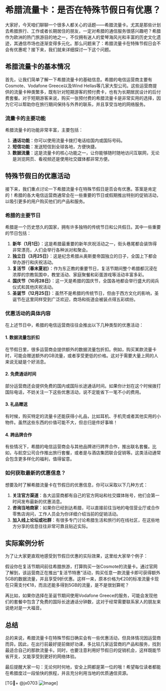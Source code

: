 # 希腊流量卡：是否在特殊节假日有优惠？

大家好，今天咱们聊聊一个很多人都关心的话题——希腊流量卡。尤其是那些计划去希腊旅行、工作或者长期居住的朋友，一定对希腊的通信服务很感兴趣吧？希腊作为欧洲的热门旅游目的地之一，不仅拥有迷人的爱琴海风光和丰富的历史文化遗迹，其通信市场也逐渐变得多元化。那么问题来了：希腊流量卡在特殊节假日会不会有优惠呢？接下来，我们就来详细探讨一下这个问题。

## 希腊流量卡的基本情况

首先，让我们简单了解一下希腊流量卡的基础信息。希腊的电信运营商主要有Cosmote、Vodafone Greece以及Wind Hellas等几家大型公司。这些运营商提供的流量卡种类繁多，既有针对短期游客的预付费卡，也有为长期居民设计的后付费套餐。对于短期游客来说，购买一张预付费的希腊流量卡是非常实用的选择，因为它可以帮助你在旅行期间保持与外界的联系，并且享受当地的网络服务。

### 流量卡的主要功能

希腊流量卡的功能非常丰富，主要包括：

1. **通话功能**：你可以使用流量卡拨打电话给国内或国际号码。
2. **短信功能**：发送短信到全球各地，方便快捷。
3. **数据流量**：这是流量卡的核心功能之一，让你能够随时随地访问互联网，无论是浏览网页、看视频还是使用社交媒体都非常方便。

## 特殊节假日的优惠活动

接下来，我们重点讨论一下希腊流量卡在特殊节假日是否会有优惠。答案是肯定的！希腊的各大电信运营商通常会在一些重要的节日或假期推出特别的促销活动，以吸引更多的用户购买他们的产品和服务。

### 希腊的主要节日

希腊是一个历史悠久的国家，拥有许多独特的传统节日和公共假日。其中一些重要的节日包括：

1. **新年（1月1日）**：这是希腊最重要的新年庆祝活动之一，街头巷尾都会装饰得非常漂亮，人们会举行各种派对和聚会。
2. **独立日（3月25日）**：这是纪念希腊从奥斯曼帝国独立的日子，全国上下都会举办游行和庆祝活动。
3. **复活节（春末夏初）**：作为东正教的重要节日，复活节期间整个希腊都沉浸在浓厚的宗教氛围中，教堂活动、家庭聚餐和彩蛋游戏等活动丰富多彩。
4. **国庆节（10月28日）**：这一天是希腊的国庆节，全国各地都会举行盛大的阅兵仪式和其他庆祝活动。
5. **圣诞节（12月25日）**：虽然不是希腊的传统节日，但由于西方文化的影响，圣诞节在这里同样受到广泛欢迎，商场和街道会被装点得五彩缤纷。

### 优惠活动的具体内容

在上述节日中，希腊的电信运营商往往会推出以下几种类型的优惠活动：

#### 1. 数据流量包折扣
在节假日里，很多运营商会提供额外的数据流量包折扣。例如，购买某款流量卡时，可能会赠送额外的GB流量，或者享受更低的价格。这对于需要大量上网的人来说无疑是个好消息。

#### 2. 免费通话时间
部分运营商还会提供免费的国内或国际长途通话时间。如果你计划在这个时候拨打国际电话，不妨关注一下这些优惠活动，说不定能省下一笔不小的费用。

#### 3. 礼品赠送
有时候，购买特定的流量卡还能获得小礼品，比如耳机、手机壳或者其他实用的小物件。虽然这些东西的价值可能不大，但总归是件好事嘛！

#### 4. 跨品牌合作
有些情况下，希腊的电信运营商会与其他品牌进行跨界合作，推出联名套餐。比如，与航空公司合作推出旅行套餐，或者是与酒店集团联合促销等。这类活动通常会包含更多样化的福利，值得留意。

### 如何获取最新的优惠信息？

想要及时了解希腊流量卡在节假日的优惠信息，你可以采取以下几种方式：

1. **关注官方渠道**：各大运营商都有自己的官方网站和社交媒体账号，他们会第一时间发布最新的优惠消息。
2. **咨询当地商家**：如果你已经到达希腊，可以直接前往当地的电信营业厅或合作零售店询问，工作人员会为你详细介绍当前的促销活动。
3. **加入线上论坛或社群**：有很多专门讨论希腊生活和旅行的在线社区，在这些地方分享的信息往往非常可靠且贴近实际。

## 实际案例分析

为了让大家更直观地感受到节假日优惠的实际效果，这里给大家举个例子：

假设你在复活节期间前往希腊旅游，打算购买一张Cosmote的流量卡。通过官网了解到，该运营商正在推出“复活节特惠”活动，购买任意一款流量卡即可获得额外5GB的数据流量，并且享受9折优惠。这样一来，原本价格为€20的标准流量卡现在只需支付€18，而且还能多得到5GB的流量，是不是很划算呢？

再比如，如果你选择在圣诞节期间使用Vodafone Greece的服务，可能会发现他们的套餐中包含了免费的国际长途通话分钟数，这对于经常需要联系家人的朋友来说绝对是一大福音。

## 总结

总的来说，希腊流量卡在特殊节假日确实会有一些优惠活动，但具体情况因运营商而异。因此，在出行前最好提前做好功课，多比较几家运营商的产品和服务，找到最适合自己的那款流量卡。同时，也要注意利用好节假日的促销机会，这样既能节省开支，又能享受到更好的网络体验。

最后提醒大家一句：无论何时何地，安全上网都是第一位的哦！希望每位读者都能在希腊度过一段愉快的旅程，并且充分利用当地的优质通信资源。

[TG💪+ @jx0703 ![Image](https://github.com/user-attachments/assets/dbca1d08-cadb-493c-b0ec-ad6f7a83f270)]